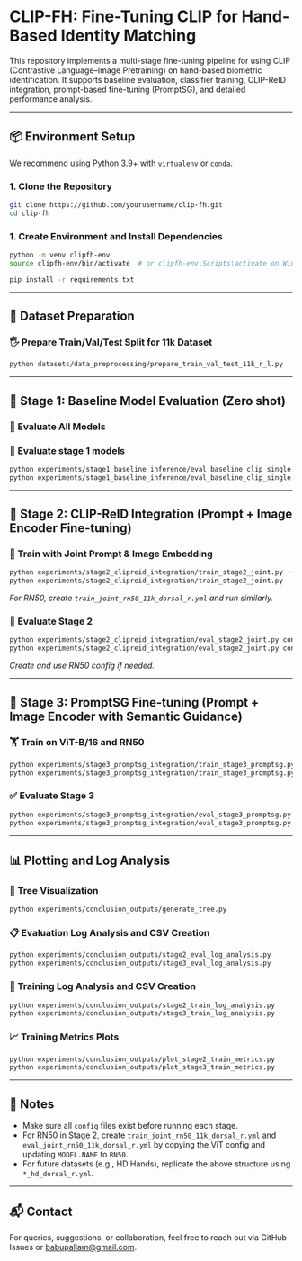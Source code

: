 # CLIP-FH: Fine-Tuning CLIP for Hand-Based Identity Matching

This repository implements a multi-stage fine-tuning pipeline for using CLIP (Contrastive Language–Image Pretraining) on hand-based biometric identification. It supports baseline evaluation, classifier training, CLIP-ReID integration, prompt-based fine-tuning (PromptSG), and detailed performance analysis.

---

## 📦 Environment Setup

We recommend using Python 3.9+ with `virtualenv` or `conda`.

### 1. Clone the Repository
```bash
git clone https://github.com/yourusername/clip-fh.git
cd clip-fh
```

### 1. Create Environment and Install Dependencies

```bash
python -m venv clipfh-env
source clipfh-env/bin/activate  # or clipfh-env\Scripts\activate on Windows

pip install -r requirements.txt
```

---

## 📁 Dataset Preparation

### 🖐️ Prepare Train/Val/Test Split for 11k Dataset

```bash
python datasets/data_preprocessing/prepare_train_val_test_11k_r_l.py
```

---

## 🚀 Stage 1: Baseline Model Evaluation (Zero shot)

### 🔁 Evaluate All Models

### 🔎 Evaluate stage 1 models

```bash
python experiments/stage1_baseline_inference/eval_baseline_clip_single.py --config configs/baseline/eval_vitb16_11k_dorsal_r.yml
python experiments/stage1_baseline_inference/eval_baseline_clip_single.py --config configs/baseline/eval_rn50_11k_dorsal_r.yml
```

---

## 🔄 Stage 2: CLIP-ReID Integration (Prompt + Image Encoder Fine-tuning)

### 🧠 Train with Joint Prompt & Image Embedding

```bash
python experiments/stage2_clipreid_integration/train_stage2_joint.py --config configs/train_stage2_clip_reid/train_joint_vitb16_11k_dorsal_r.yml
python experiments/stage2_clipreid_integration/train_stage2_joint.py --config configs/train_stage2_clip_reid/train_joint_rn50_11k_dorsal_r.yml
```

*For RN50, create `train_joint_rn50_11k_dorsal_r.yml` and run similarly.*

### 🧪 Evaluate Stage 2

```bash
python experiments/stage2_clipreid_integration/eval_stage2_joint.py configs/eval_stage2_clip_reid/eval_joint_vitb16_11k_dorsal_r.yml
python experiments/stage2_clipreid_integration/eval_stage2_joint.py configs/eval_stage2_clip_reid/eval_joint_rn50_11k_dorsal_r.yml
```

*Create and use RN50 config if needed.*

---

## 🎯 Stage 3: PromptSG Fine-tuning (Prompt + Image Encoder with Semantic Guidance)

### 🏋️ Train on ViT-B/16 and RN50

```bash
python experiments/stage3_promptsg_integration/train_stage3_promptsg.py --config configs/train_stage3_promptsg/train_stage3_vitb16_11k_dorsal_r.yml
python experiments/stage3_promptsg_integration/train_stage3_promptsg.py --config configs/train_stage3_promptsg/train_stage3_rn50_11k_dorsal_r.yml
```

### ✅ Evaluate Stage 3

```bash
python experiments/stage3_promptsg_integration/eval_stage3_promptsg.py configs/eval_stage3_promptsg/eval_stage3_vitb16_11k_dorsal_r.yml
python experiments/stage3_promptsg_integration/eval_stage3_promptsg.py configs/eval_stage3_promptsg/eval_stage3_rn50_11k_dorsal_r.yml
```

---

## 📊 Plotting and Log Analysis

### 🌳 Tree Visualization

```bash
python experiments/conclusion_outputs/generate_tree.py
```
### 📋 Evaluation Log Analysis and CSV Creation

```bash
python experiments/conclusion_outputs/stage2_eval_log_analysis.py
python experiments/conclusion_outputs/stage3_eval_log_analysis.py
```

### 🧾 Training Log Analysis and CSV Creation

```bash
python experiments/conclusion_outputs/stage2_train_log_analysis.py
python experiments/conclusion_outputs/stage3_train_log_analysis.py
```


### 📈 Training Metrics Plots

```bash
python experiments/conclusion_outputs/plot_stage2_train_metrics.py
python experiments/conclusion_outputs/plot_stage3_train_metrics.py
```

---

## 🧠 Notes

* Make sure all `config` files exist before running each stage.
* For RN50 in Stage 2, create `train_joint_rn50_11k_dorsal_r.yml` and `eval_joint_rn50_11k_dorsal_r.yml` by copying the ViT config and updating `MODEL.NAME` to `RN50`.
* For future datasets (e.g., HD Hands), replicate the above structure using `*_hd_dorsal_r.yml`.

---

## 📬 Contact

For queries, suggestions, or collaboration, feel free to reach out via GitHub Issues or [babupallam@gmail.com](mailto:babupallam@gmail.com).
